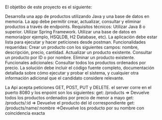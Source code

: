 El objetibo de este proyecto es el siguiente:

Desarrolla una app de productos utilizando Java y una base de datos en memoria. La app debe permitir crear, actualizar, consultar y eliminar productos a través de endpoints.
Requisitos técnicos:
Utilizar Java 8 o superior.
Utilizar Spring Framework.
Utilizar una base de datos en memoria(por ejemplo, HSQLDB, H2 Database, etc).
La aplicación debe estar lista para ejecutar y hacer peticiones desde postman.
Funcionalidades requeridas:
Crear un producto con los siguientes campos: nombre, descripción, precio, cantidad.
Actualizar un producto existente.
Consultar un producto por ID o por nombre.
Eliminar un producto existente.
Funcionales adicionales: 
Consultar todos los productos ordenados por precio.
La solución debe incluir el código fuente completo, documentación detallada sobre cómo ejecutar y probar el sistema, y cualquier otra información adicional que el candidato considere relevante.

La Api acepta peticiones GET, POST, PUT y DELETE.
el server corre en el puerto 8080 y los enpoint son los siguientes:
get: /products => Devuelve todos los productos ordenados por precio de menor a mayo
get: /products/:id => Devuelve el producto del id correspondiente
get: /products/name/:nombre =>Devuelve los producto por su nombre con coincidencia exacta

